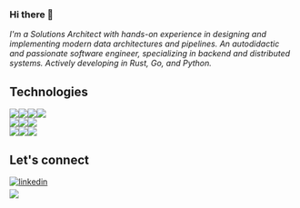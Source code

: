<h3>Hi there 👋</h3>

<p><em>I'm a Solutions Architect with hands-on experience in designing and implementing modern data architectures and pipelines. An autodidactic and passionate software engineer, specializing in backend and distributed systems. Actively developing in Rust, Go, and Python.</em></p>

<h2>Technologies</h2>
<div style="display:flex">
  <img src="https://img.shields.io/badge/Rust%20-%2314354C.svg?style=for-the-badge&logo=Rust&logoColor=white">
  <img src="https://img.shields.io/badge/Go%20-%2314354C.svg?style=for-the-badge&logo=Go&logoColor=white">
  <img src="https://img.shields.io/badge/Python%20-%2314354C.svg?style=for-the-badge&logo=python&logoColor=white">
  <img src="https://img.shields.io/badge/SQL%20-%2314354C.svg?style=for-the-badge&logo=SQL&logoColor=white">
</div>
<div style="display:flex">
  <img src="https://img.shields.io/badge/azure-%2314354C.svg?style=for-the-badge&logo=Microsoft Azure&logoColor=white">
  <img src="https://img.shields.io/badge/AWS%20-%2314354C.svg?style=for-the-badge&logo=Amazon Web Services&logoColor=white">
  <img src="https://img.shields.io/badge/Docker%20-%2314354C.svg?style=for-the-badge&logo=docker&logoColor=white">
</div>
<div style="display:flex">
  <img src="https://img.shields.io/badge/Terraform%20-%2314354C.svg?style=for-the-badge&logo=Terraform&logoColor=white">
  <img src="https://img.shields.io/badge/Git%20-%2314354C.svg?style=for-the-badge&logo=Git&logoColor=white">
  <img src="https://img.shields.io/badge/Linux%20-%2314354C.svg?style=for-the-badge&logo=Linux&logoColor=white">
</div>

<h2>Let's connect</h2>
  <a href="https://linkedin.com/in/marvinlanhenke" target="_blank">
    <img src="https://img.shields.io/badge/linkedin:marvinlanhenke-%2300acee.svg?color=405DE6&style=for-the-badge&logo=linkedin&logoColor=white" alt=linkedin style="margin-bottom: 5px;">
  </a>
  <br>
  <a href="mailto:lanhenke@googlemail.com" target="_blank">
    <img src="https://img.shields.io/badge/gmail:lanhenke-%23EA4335.svg?style=for-the-badge&logo=gmail&logoColor=white" t=mail style="margin-bottom: 5px;" />
  </a>
